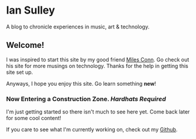 
<ClientOnly>
  <ThreeScene :width="600" :height="400" :debug="false" />
</ClientOnly>

# Ian Sulley
A blog to chronicle experiences in music, art & technology.

## Welcome!

I was inspired to start this site by my good friend [Miles Conn](http://milesconn.io).
Go check out his site for more musings on technology. Thanks for the help in getting
this site set up.

Anyways, I hope you enjoy this site. Go learn something **new**!

### Now Entering a Construction Zone. *Hardhats Required*

I'm just getting started so there isn't much to see here yet. Come back later for some cool content!

If you care to see what I'm currently working on, check out my [Github](https://github.com/sulleyi).

